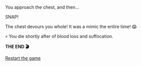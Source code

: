 You approach the chest, and then...

SNAP!

The chest devours you whole! It was a mimic the entire time! 😱

💀 You die shortly after of blood loss and suffocation.

**THE END 🎬**

[Restart the game](../begin-journey.md)
